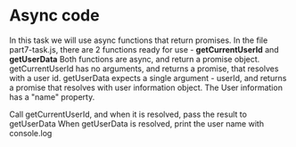 # Async code

In this task we will use async functions that return promises.
In the file part7-task.js, there are 2 functions ready for use - **getCurrentUserId** and **getUserData**
Both functions are async, and return a promise object.
getCurrentUserId has no arguments, and returns a promise, that resolves with a user id.
getUserData expects a single argument - userId, and returns a promise that resolves with user information object.
The User information has a "name" property.

Call getCurrentUserId, and when it is resolved, pass the result to getUserData
When getUserData is resolved, print the user name with console.log

